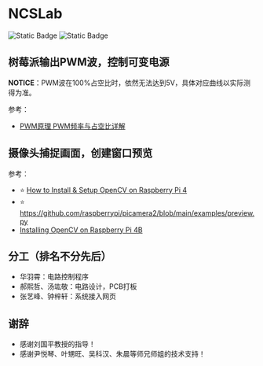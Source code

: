 # NCSLab

![Static Badge](https://img.shields.io/badge/Python-3.11.5-3776AB?logo=python)
![Static Badge](https://img.shields.io/badge/OpenCV-4.6.0-5C3EE8?logo=opencv)


## 树莓派输出PWM波，控制可变电源

**NOTICE**：PWM波在100%占空比时，依然无法达到5V，具体对应曲线以实际测得为准。

参考：
- [PWM原理 PWM频率与占空比详解](https://blog.csdn.net/as480133937/article/details/103439546)


## 摄像头捕捉画面，创建窗口预览

参考：
- ⭐️ [How to Install & Setup OpenCV on Raspberry Pi 4](https://how2electronics.com/how-to-install-setup-opencv-on-raspberry-pi-4)
- ⭐️ https://github.com/raspberrypi/picamera2/blob/main/examples/preview.py
- [Installing OpenCV on Raspberry Pi 4B](https://www.youtube.com/watch?v=OugQIz_vcFo)



## 分工（排名不分先后）
- 华羽霄：电路控制程序
- 郝熙哲、汤竑敬：电路设计，PCB打板
- 张艺峰、钟梓轩：系统接入网页

## 谢辞
- 感谢刘国平教授的指导！
- 感谢尹悦琴、叶甥旺、吴科汉、朱晨等师兄师姐的技术支持！
